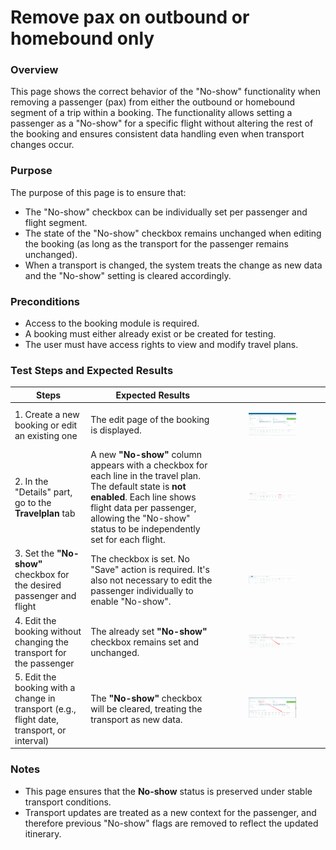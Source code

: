 # Remove pax on outbound or homebound only

### **Overview**

This page shows the correct behavior of the "No-show" functionality when removing a passenger (pax) from either the outbound or homebound segment of a trip within a booking. The functionality allows setting a passenger as a "No-show" for a specific flight without altering the rest of the booking and ensures consistent data handling even when transport changes occur.

### **Purpose**

The purpose of this page is to ensure that:

* The "No-show" checkbox can be individually set per passenger and flight segment.
* The state of the "No-show" checkbox remains unchanged when editing the booking (as long as the transport for the passenger remains unchanged).
* When a transport is changed, the system treats the change as new data and the "No-show" setting is cleared accordingly.

### **Preconditions**

* Access to the booking module is required.
* A booking must either already exist or be created for testing.
* The user must have access rights to view and modify travel plans.

### **Test Steps and Expected Results**

| **Steps**                                                                                  | **Expected Results**                                                                                                                                                                                                                         |                                                                                                                            |
| ------------------------------------------------------------------------------------------ | -------------------------------------------------------------------------------------------------------------------------------------------------------------------------------------------------------------------------------------------- | -------------------------------------------------------------------------------------------------------------------------- |
| 1. Create a new booking or edit an existing one                                            | The edit page of the booking is displayed.                                                                                                                                                                                                   | <div><figure><img src="../../../.gitbook/assets/image (1) (1) (1).png" alt=""><figcaption></figcaption></figure></div>     |
| 2. In the "Details" part, go to the **Travelplan** tab                                     | A new **"No-show"** column appears with a checkbox for each line in the travel plan. The default state is **not enabled**. Each line shows flight data per passenger, allowing the "No-show" status to be independently set for each flight. | <div><figure><img src="../../../.gitbook/assets/image (1) (1) (1) (1).png" alt=""><figcaption></figcaption></figure></div> |
| 3. Set the **"No-show"** checkbox for the desired passenger and flight                     | The checkbox is set. No "Save" action is required. It's also not necessary to edit the passenger individually to enable "No-show".                                                                                                           | <div><figure><img src="../../../.gitbook/assets/image (2) (1) (3).png" alt=""><figcaption></figcaption></figure></div>     |
| 4. Edit the booking without changing the transport for the passenger                       | The already set **"No-show"** checkbox remains set and unchanged.                                                                                                                                                                            | <div><figure><img src="../../../.gitbook/assets/image (4) (3).png" alt=""><figcaption></figcaption></figure></div>         |
| 5. Edit the booking with a change in transport (e.g., flight date, transport, or interval) | The **"No-show"** checkbox will be cleared, treating the transport as new data.                                                                                                                                                              | <div><figure><img src="../../../.gitbook/assets/image (6).png" alt=""><figcaption></figcaption></figure></div>             |

### **Notes**

* This page ensures that the **No-show** status is preserved under stable transport conditions.
* Transport updates are treated as a new context for the passenger, and therefore previous "No-show" flags are removed to reflect the updated itinerary.
